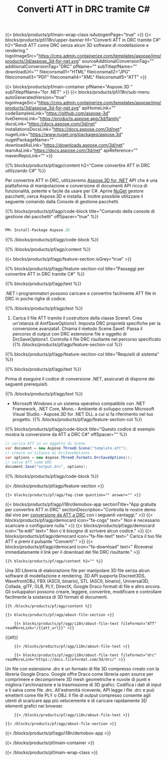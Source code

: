 ﻿---
title: Converti ATT in DRC tramite C# 
url: /it/net/conversion/att-to-drc/ 
description: Codice di esempio per la conversione da ATT a DRC C#. Utilizza API codice di esempio per la conversione batch di file ATT in DRC all'interno di VB.NET, Asp.NET o qualsiasi applicazione basata su .NET.
---
{{< blocks/products/pf/main-wrap-class isAutogenPage="true" >}}
{{< blocks/products/pf/i18n/upper-banner h1="Converti ATT in DRC tramite C#" h2="Rendi ATT come DRC senza alcun 3D software di modellazione e rendering." logoImageSrc="https://cms.admin.containerize.com/templates/aspose/img/products/3d/aspose_3d-for-net.svg" sourceAdditionalConversionTag="" additionalConversionTag="DRC" pfName="" subTitlepfName="" downloadUrl="" fileiconsmall1="HTML" fileiconsmall2="JPG" fileiconsmall3="PDF" fileiconsmall4="XML" fileiconsmall5="ATT" >}}

{{< blocks/products/pf/main-container pfName="Aspose.3D " subTitlepfName="for .NET" >}}
{{< blocks/products/pf/i18n/sub-menu autoGeneratedVersion="true" logoImageSrc="https://cms.admin.containerize.com/templates/aspose/img/products/3d/aspose_3d-for-net.svg" apiHomeLink="" codeSamplesLink="https://github.com/aspose-3d" liveDemosLink="https://products.aspose.app/3d/family" docsLink="https://docs.aspose.com/3d/net" installationsDocsLink="https://docs.aspose.com/3d/net" nugetLink="https://www.nuget.org/packages/aspose.3d" nugetPackageName="" downloadAsLink="https://downloads.aspose.com/3d/net" learnAsLink="https://docs.aspose.com/3d/net" apiReference="" mavenRepoLink="" >}}

{{% blocks/products/pf/agp/content h2="Come convertire ATT in DRC utilizzando C#" %}}

 Per convertire ATT in DRC, utilizzeremo
 [Aspose.3D for .NET](https://products.aspose.com/3d/net) 
 API che è una piattaforma di manipolazione e conversione di documenti API ricca di funzionalità, potente e facile da usare per C#. Aprire
 [NuGet](https://www.nuget.org/packages/aspose.3d) 
 gestore pacchetti, cerca
 Aspose.3D 
 e installa. È inoltre possibile utilizzare il seguente comando dalla Console di gestione pacchetti.

{{% blocks/products/pf/agp/code-block title="Comando della console di gestione dei pacchetti" offSpacer="true" %}}

```cs

PM> Install-Package Aspose.3D


```

{{% /blocks/products/pf/agp/code-block %}}

{{% /blocks/products/pf/agp/content %}}

{{< blocks/products/pf/agp/feature-section isGrey="true" >}}

{{% blocks/products/pf/agp/feature-section-col title="Passaggi per convertire ATT in DRC tramite C#" %}}

{{% blocks/products/pf/agp/text %}}

 .NET i programmatori possono caricare e convertire facilmente ATT file in DRC in poche righe di codice.

{{% /blocks/products/pf/agp/text %}}

1. Carica il file ATT tramite il costruttore della classe Scene1. Crea un'istanza di AmfSaveOptions1. Imposta DRC proprietà specifiche per la conversione avanzata1. Chiama il metodo Scene.Save1. Passa il percorso di output con DRC estensione file e oggetto di DrcSaveOptions1. Controlla il file DRC risultante nel percorso specificato
{{% /blocks/products/pf/agp/feature-section-col %}}

{{% blocks/products/pf/agp/feature-section-col title="Requisiti di sistema" %}}

{{% blocks/products/pf/agp/text %}}

 Prima di eseguire il codice di conversione .NET, assicurati di disporre dei seguenti prerequisiti.

{{% /blocks/products/pf/agp/text %}}

- Microsoft Windows o un sistema operativo compatibile con .NET Framework, .NET Core, Mono.- Ambiente di sviluppo come Microsoft Visual Studio.- Aspose.3D for .NET DLL a cui si fa riferimento nel tuo progetto.
{{% /blocks/products/pf/agp/feature-section-col %}}

{{% blocks/products/pf/agp/code-block title="Questo codice di esempio mostra la conversione da ATT a DRC C#" offSpacer="" %}}

```cs
// carica ATT in un oggetto di Scene 
var document = new Aspose.ThreeD.Scene("template.att");
// creare un'istanza di DrcSaveOptions 
var options = new Aspose.ThreeD.Formats.DrcSaveOptions();
// salva ATT come DRC 
document.Save("output.drc", options); 


```

{{% /blocks/products/pf/agp/code-block %}}

{{< /blocks/products/pf/agp/feature-section >}}

    {{< blocks/products/pf/agp/faq-item question="" answer="" >}}
 

<!-- aboutfile Starts -->

{{< blocks/products/pf/agp/i18n/demobox-app sectionTitle="App gratuita per convertire ATT in DRC" sectionDescription="Controlla le nostre demo dal vivo per [conversione da ATT a DRC](https://products.aspose.app/3d/conversion/att-to-drc) con i seguenti vantaggi." >}}
        {{< blocks/products/pf/agp/democard icon="fa-cogs" text=" Non è necessario scaricare o configurare nulla." >}}
        {{< blocks/products/pf/agp/democard icon="fa-edit" text=" Non c\'è bisogno di scrivere alcun codice." >}}
        {{< blocks/products/pf/agp/democard icon="fa-file-text" text=" Carica il tuo file ATT e premi il pulsante \"Converti\"." >}}
        {{< blocks/products/pf/agp/democard icon="fa-download" text=" Riceverai immediatamente il link per il download del file DRC risultante." >}}

    {{% blocks/products/pf/agp/content h2="" %}}

 Una 3D Libreria di elaborazione file per manipolare 3D file senza alcun software di modellazione e rendering. 3D API supporta Discreet3DS, WavefrontOBJ, FBX (ASCII, binario), STL (ASCII, binario), Universal3D, Collada, glTF, GLB, PLY, DirectX, Google Draco formati di file e altro ancora. Gli sviluppatori possono creare, leggere, convertire, modificare e controllare facilmente la sostanza di 3D formati di documenti.



    {{% /blocks/products/pf/agp/content %}}

    {{< blocks/products/pf/agp/about-file-section >}}

        {{< blocks/products/pf/agp/i18n/about-file-text fileFormat="ATT" readMoreLink="/{{att_url}}" >}}
{{att}}

        {{< /blocks/products/pf/agp/i18n/about-file-text >}}

        {{< blocks/products/pf/agp/i18n/about-file-text fileFormat="drc" readMoreLink="https://docs.fileformat.com/3d/drc/" >}}
Un file con estensione .drc è un formato di file 3D compresso creato con la libreria Google Draco. Google offre Draco come libreria open source per comprimere e decomprimere 3D mesh geometriche e nuvole di punti e migliora l'archiviazione e la trasmissione di 3D grafici. Codifica i dati di input e li salva come file .drc. All'estremità ricevente, API legge i file .drc e può emetterli come file PLY o OBJ. Il file di output compresso consente agli utenti di scaricare app più velocemente e di caricare rapidamente 3D elementi grafici nei browser.

        {{< /blocks/products/pf/agp/i18n/about-file-text >}}

    {{< /blocks/products/pf/agp/about-file-section >}}

{{< /blocks/products/pf/agp/i18n/demobox-app >}}

<!-- aboutfile Ends -->



{{< /blocks/products/pf/main-container >}}
    
{{< /blocks/products/pf/main-wrap-class >}}
